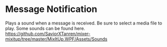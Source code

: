 # Message Notification
Plays a sound when a message is received.
Be sure to select a media file to play. Some sounds can be found here.
https://github.com/SaviorXTanren/mixer-mixitup/tree/master/MixItUp.WPF/Assets/Sounds